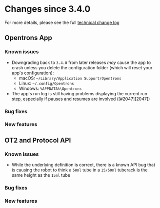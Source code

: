 # Changes since 3.4.0

For more details, please see the full [technical change log][changelog]

[changelog]: https://github.com/Opentrons/opentrons/blob/edge/CHANGELOG.md

<!-- start:@opentrons/app -->
## Opentrons App

### Known issues

- Downgrading back to `3.4.0` from later releases _may_ cause the app to crash unless you delete the configuration folder (which will reset your app's configuration):
    - macOS: `~/Library/Application Support/Opentrons`
    - Linux: `~/.config/Opentrons`
    - Windows: `%APPDATA%\Opentrons`
- The app's run log is still having problems displaying the current run step, especially if pauses and resumes are involved ([#2047][2047])

### Bug fixes

### New features

<!-- end:@opentrons/app -->


<!-- start:@opentrons/api -->
## OT2 and Protocol API

### Known issues

- While the underlying definition is correct, there is a known API bug that is causing the robot to think a `50ml` tube in a `15/50ml` tuberack is the same height as the `15ml` tube

### Bug fixes

### New features

<!-- end:@opentrons/api -->
